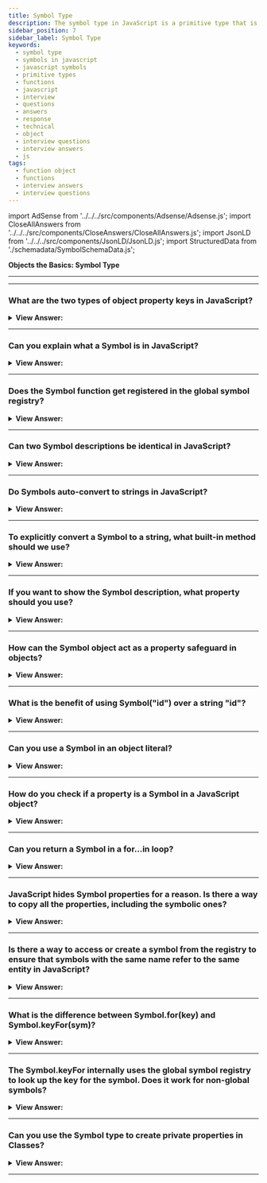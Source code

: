 ```yaml
---
title: Symbol Type
description: The symbol type in JavaScript is a primitive type that is used to create unique identifiers for objects.
sidebar_position: 7
sidebar_label: Symbol Type
keywords:
  - symbol type
  - symbols in javascript
  - javascript symbols
  - primitive types
  - functions
  - javascript
  - interview
  - questions
  - answers
  - response
  - technical
  - object
  - interview questions
  - interview answers
  - js
tags:
  - function object
  - functions
  - interview answers
  - interview questions
---
```


import AdSense from '../../../src/components/Adsense/Adsense.js';
import CloseAllAnswers from '../../../src/components/CloseAnswers/CloseAllAnswers.js';
import JsonLD from '../../../src/components/JsonLD/JsonLD.js';
import StructuredData from './schemadata/SymbolSchemaData.js';

<JsonLD data={StructuredData} />

<head>
  <title>Symbol Type | JavaScript Frontend Phone Interview Questions</title>
</head>

**Objects the Basics: Symbol Type**

---

<AdSense />

---

<CloseAllAnswers />

### What are the two types of object property keys in JavaScript?

<details>
  <summary><strong>View Answer:</strong></summary>
  <div>
  <div><strong>Interview Response:</strong> By specification, object property keys may be a string or symbol type. These two types are not numbers, not Booleans, only strings or symbols.
</div>
  </div>
</details>

---

### Can you explain what a Symbol is in JavaScript?

<details>
  <summary><strong>View Answer:</strong></summary>
  <div>
  <div><strong>Interview Response:</strong> A Symbol is a primitive data type in JavaScript that represents a unique identifier, often used to create private object properties and prevent naming collisions.
</div><br />
  <div><strong>Technical Response:</strong> The data type symbol is a primitive data type. The Symbol() object returns a value of type symbol, and it has static properties that expose several members of built-in objects. It also has static methods that expose the global symbol registry and resembles a built-in object class. A "symbol" represents a unique identifier.
</div><br />
  <div><strong className="codeExample">Code Example:</strong><br /><br />

  <div></div>

```js
let sym1 = Symbol();
let sym2 = Symbol('foo');
let sym3 = Symbol('foo');

Symbol('foo') === Symbol('foo'); // false, Symbol returns a unique
```

  </div>
  </div>
</details>

---

### Does the Symbol function get registered in the global symbol registry?

<details>
  <summary><strong>View Answer:</strong></summary>
  <div>
  <div><strong>Interview Response:</strong> No, the Symbol function is not registered in the global symbol registry. It is a built-in function provided by the language.
</div><br/>
  <div><strong>Technical Response:</strong> No, the Symbol object does not create a global symbol available in your whole codebase. To create symbols available across files and even across realms (each of which has its global scope), use the methods Symbol.for() and Symbol.keyFor() to set and retrieve symbols from the global symbol registry.
</div>
  </div>
</details>

---

### Can two Symbol descriptions be identical in JavaScript?

<details>
  <summary><strong>View Answer:</strong></summary>
  <div>
  <div><strong>Interview Response:</strong> Yes, two Symbol descriptions can be identical in JavaScript only if they refer to the same symbol instance, which is determined by their unique internal Symbol ID.
</div><br />
  <div><strong className="codeExample">Code Example:</strong><br /><br />

  <div></div>

```js
let id1 = Symbol('id');
let id2 = Symbol('id');

console.log(id1 == id2); // false
console.log(id1.description === id2.description); // true
```

---

:::note
The description can be identical, but the value is unique and returns false if both values get compared.
:::

  </div>
  </div>
</details>

---

### Do Symbols auto-convert to strings in JavaScript?

<details>
  <summary><strong>View Answer:</strong></summary>
  <div>
  <div><strong>Interview Response:</strong> Most values in JavaScript support implicit conversion to a string, but a symbol is rare and unique, it does not auto-convert to a string. You need to explicitly call the toString() method on a Symbol instance to convert it to a string.
</div><br />
  <div><strong className="codeExample">Code Example:</strong><br /><br />

  <div></div>

```js
let id = Symbol('id');
console.log(id); // TypeError: Cannot convert a Symbol value to a string

// Solution
let id = Symbol('id');
console.log(id.toString()); // Symbol(id), now it works
```

---

:::note
The intentional "language guard" prevents unintended conversions between strings and symbols, as they are fundamentally different. This behavior serves to avoid accidental mistakes and ensures the appropriate handling of strings and symbols.
:::

  </div>
  </div>
</details>

---

### To explicitly convert a Symbol to a string, what built-in method should we use?

<details>
  <summary><strong>View Answer:</strong></summary>
  <div>
  <div><strong>Interview Response:</strong> To explicitly convert a Symbol to a string, we can use the toString() method provided by the Symbol prototype object in JavaScript.
</div><br />
  <div><strong className="codeExample">Code Example:</strong><br /><br />

  <div></div>

```js
let id = Symbol('id');
console.log(id.toString()); // Symbol(id), now it works
```

  </div>
  </div>
</details>

---

### If you want to show the Symbol description, what property should you use?

<details>
  <summary><strong>View Answer:</strong></summary>
  <div>
  <div><strong>Interview Response:</strong> To get and show a symbol description, we should use the description property and dot notation to access the value.
</div><br />
  <div><strong className="codeExample">Code Example:</strong><br /><br />

  <div></div>

```js
let id = Symbol('id');
console.log(id.description); // returns id
```

  </div>
  </div>
</details>

---

### How can the Symbol object act as a property safeguard in objects?

<details>
  <summary><strong>View Answer:</strong></summary>
  <div>
  <div><strong>Interview Response:</strong> The Symbol object can act as a property safeguard in objects by creating unique symbol keys that cannot be accessed or modified by external code, helping to prevent unintended overwriting or interference.
</div><br />
  <div><strong className="codeExample">Code Example:</strong><br /><br />

  <div></div>

```js
let user = { // belongs to another code
  name: "John"
};

let id = Symbol("id");

user[id] = 1;

console.log( user[id] ); // we can access the data using the symbol as the key
```

  </div>
  </div>
</details>

---

### What is the benefit of using Symbol("id") over a string "id"?

<details>
  <summary><strong>View Answer:</strong></summary>
  <div><div><strong>Interview Response:</strong> The benefit of using Symbol("id") over a string "id" is that it creates a unique symbol instance that is guaranteed to be globally unique, preventing accidental name clashes and improving code safety.
</div><br />
  <div><strong>Technical Response:</strong> Symbols allow us to create secured properties of an object so that no other part of code can accidentally accessed or overwritten. If a user object, for example, belongs to another codebase, and that code also works with the same user properties, we shouldn’t just add any fields to it, and that’s unsafe. If we use a Symbol(), the external library cannot accidentally access its property. In fact, the third-party library probably won’t even see it, so it’s probably all right to do. The benefit is a cloak created by Symbol to reduce object property conflicts.
</div><br />
  <div><strong className="codeExample">Code Example:</strong><br /><br />

  <div></div>

```js
// ...
let id = Symbol('id');

user[id] = 'Their id value';
```

  </div><br />
  <div><strong className="codeExample">Code Example:</strong> Conflicting Properties<br /><br />

  <div></div>

```js
let user = { name: 'John' };

// Our script uses "id" property
user.id = 'Our id value';

// ...Another script also wants "id" for its purposes...

user.id = 'Their id value';
// Boom! overwritten by another script!
```

  </div>
  </div>
</details>

---

### Can you use a Symbol in an object literal?

<details>
  <summary><strong>View Answer:</strong></summary>
  <div>
  <div><strong>Interview Response:</strong> Yes, we can achieve this by wrapping the property in square brackets. This approach allows the property to be a key and not a string.
</div><br />
  <div><strong className="codeExample">Code Example:</strong><br /><br />

  <div></div>

```js
// Creating a Symbol
const mySymbol = Symbol('mySymbol');

// Using Symbol as a property key in an object literal
const obj = {
  [mySymbol]: 'Value associated with Symbol'
};

// Accessing the property using the Symbol
console.log(obj[mySymbol]); // Output: Value associated with Symbol
```

  </div>
  </div>
</details>

---

### How do you check if a property is a Symbol in a JavaScript object?

<details>
  <summary><strong>View Answer:</strong></summary>
  <div>
  <div><strong>Interview Response:</strong> To check if a property is a Symbol in a JavaScript object, you can use the typeof operator or the Symbol function.</div><br />
  <div><strong className="codeExample">Code Example:</strong><br /><br />

  <div></div>

```js
const obj = {
  prop1: 'Value 1',
  prop2: Symbol('mySymbol')
};

console.log(typeof obj.prop1 === 'symbol'); // false
console.log(typeof obj.prop2 === 'symbol'); // true
```

  </div>
  </div>
</details>

---

### Can you return a Symbol in a for…in loop?

<details>
  <summary><strong>View Answer:</strong></summary>
  <div>
  <div><strong>Interview Response:</strong> No, a Symbol will be skipped over in a for...in loop, as it is not considered an enumerable property.
</div><br />
  <div><strong>Technical Response:</strong> No, you can access it directly, but for…in loop does not return the property. That is a part of the safeguarding of symbolic properties in principle. If another script or a library loops over our object, it will not unexpectedly access a symbolic property.
</div><br />
  <div><strong className="codeExample">Code Example:</strong><br /><br />

  <div></div>

```js
let id = Symbol('id');
let user = {
  name: 'John',
  age: 30,
  [id]: 123,
};

for (let key in user) console.log(key); // name, age (no symbols)

// the direct access by the symbol works
console.log('Direct: ' + user[id]);
```

  </div>
  </div>
</details>

---

### JavaScript hides Symbol properties for a reason. Is there a way to copy all the properties, including the symbolic ones?

<details>
  <summary><strong>View Answer:</strong></summary>
  <div>
  <div><strong>Interview Response:</strong> Yes, you can use Object.getOwnPropertySymbols(obj) to copy all Symbol properties from an object obj to another object, along with Object.assign() to copy all non-Symbol properties.
</div><br />
  <div><strong className="codeExample">Code Example:</strong><br /><br />

  <div></div>

```js
const obj = {};
const localA = Symbol("a");
const globalB = Symbol.for("b");

obj[localA] = "localSymbol";
obj[globalB] = "globalSymbol";

const objectSymbols = Object.getOwnPropertySymbols(obj);

console.log(objectSymbols.length); // 2
console.log(objectSymbols); // [Symbol(a), Symbol(b)]
console.log(objectSymbols[0]); // Symbol(a)

// Using Object.assign()

let id = Symbol('id');
let user = {
  [id]: 123,
};

let clone = Object.assign({}, user);

console.log(clone[id]); // 123
```

  </div>
  </div>
</details>

---

### Is there a way to access or create a symbol from the registry to ensure that symbols with the same name refer to the same entity in JavaScript?

<details>
  <summary><strong>View Answer:</strong></summary>
  <div>
  <div><strong>Interview Response:</strong> Yes, we can use the Symbol.for(key) to check the global registry and return it if available. Otherwise, it creates a new symbol Symbol(key) and stores it in the global registry by the given key. Symbols inside the registry are called global symbols.
</div><br />
  <div><strong className="codeExample">Code Example:</strong><br /><br />

  <div></div>

```js
// read from the global registry
let id = Symbol.for('id'); // if the symbol did not exist, it is created

// read it again (maybe from another part of the code)
let idAgain = Symbol.for('id');

// the same symbol
console.log(id === idAgain); // true
```

  </div>
  </div>
</details>

---

### What is the difference between Symbol.for(key) and Symbol.keyFor(sym)?

<details>
  <summary><strong>View Answer:</strong></summary>
  <div>
  <div><strong>Interview Response:</strong> Symbol.for(key) creates a new symbol or returns an existing one from the global registry, while Symbol.keyFor(sym) returns the key for a symbol in the registry.
</div><br />
  <div><strong className="codeExample">Code Example:</strong><br /><br />

  <div></div>

```js
// get symbol by name
let sym = Symbol.for('name');
let sym2 = Symbol.for('id');

// get name by symbol
console.log(Symbol.keyFor(sym)); // name
console.log(Symbol.keyFor(sym2)); // id
```

  </div>
  </div>
</details>

---

### The Symbol.keyFor internally uses the global symbol registry to look up the key for the symbol. Does it work for non-global symbols?

<details>
  <summary><strong>View Answer:</strong></summary>
  <div>
  <div><strong>Interview Response:</strong> No, Symbol.keyFor(sym) only works for symbols that were registered in the global symbol registry using Symbol.for(key). It will not work for non-global symbols or symbols created using the Symbol() constructor.<br /><br />
  </div><br />
  <div><strong className="codeExample">Code Example:</strong><br /><br />

  <div></div>

```js
let globalSymbol = Symbol.for('name');
let localSymbol = Symbol('name');

console.log(Symbol.keyFor(globalSymbol)); // name, global symbol
console.log(Symbol.keyFor(localSymbol)); // undefined, not global

console.log(localSymbol.description); // name
```

  </div>
  </div>
</details>

---

### Can you use the Symbol type to create private properties in Classes?

<details>
  <summary><strong>View Answer:</strong></summary>
  <div>
  <div><strong>Interview Response:</strong> Yes, you can use Symbols to create private properties in JavaScript classes by defining them as Symbol properties in the class constructor.
  </div><br/>
  <div><strong>Technical Response:</strong> Yes, you can use the Symbol type to create private properties in classes in JavaScript. Symbol creates a unique identifier that can be used as an object property. This makes it hard to accidentally access or modify the property, giving a similar effect to a private property.
  </div><br />
  <div><strong className="codeExample">Code Example:</strong><br /><br />

  <div></div>

```javascript
let privateProperty = Symbol();

class MyClass {
    constructor() {
    this[privateProperty] = 'private';
  }

  checkPrivate() {
    return this[privateProperty];
  }
}

let instance = new MyClass();

console.log(instance.checkPrivate()); // 'private'
console.log(instance.privateProperty); // undefined
```

In the above example, the `privateProperty` variable is a unique symbol that is used as the key for a property in the `MyClass` object. This property can't be accessed outside of the object except through a method defined in the class (like the `checkPrivate` method in this case).

However, do note that even though it acts like a private property, it's not completely private. You can still access it if you have a reference to the Symbol or by using the `Object.getOwnPropertySymbols()` method:

```javascript
let privateSymbols = Object.getOwnPropertySymbols(instance);
console.log(instance[privateSymbols[0]]); // 'private'
```

If you want true private fields, you can use the private field syntax (`#`) in JavaScript classes (introduced in ECMAScript 2020). These are only accessible inside the class they are defined:

```javascript
class MyClass {
  #privateField;

  constructor() {
    this.#privateField = 'private';
  }

  checkPrivate() {
    return this.#privateField;
  }
}

let instance = new MyClass();
console.log(instance.checkPrivate()); // 'private'
console.log(instance.privateField); // undefined
```

In this example, `#privateField` is truly private and can't be accessed from outside the class.

  </div>
  </div>
</details>

---
